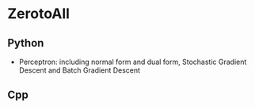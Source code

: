 # ZerotoAll

## Python
- Perceptron: including normal form and dual form, Stochastic Gradient Descent and Batch Gradient Descent

## Cpp